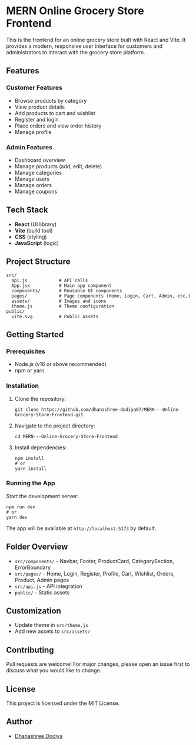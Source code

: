 
# MERN Online Grocery Store Frontend

This is the frontend for an online grocery store built with React and Vite. It provides a modern, responsive user interface for customers and administrators to interact with the grocery store platform.

## Features

### Customer Features
- Browse products by category
- View product details
- Add products to cart and wishlist
- Register and login
- Place orders and view order history
- Manage profile

### Admin Features
- Dashboard overview
- Manage products (add, edit, delete)
- Manage categories
- Manage users
- Manage orders
- Manage coupons

## Tech Stack
- **React** (UI library)
- **Vite** (build tool)
- **CSS** (styling)
- **JavaScript** (logic)

## Project Structure
```
src/
  api.js            # API calls
  App.jsx           # Main app component
  components/       # Reusable UI components
  pages/            # Page components (Home, Login, Cart, Admin, etc.)
  assets/           # Images and icons
  theme.js          # Theme configuration
public/
  vite.svg          # Public assets
```

## Getting Started

### Prerequisites
- Node.js (v16 or above recommended)
- npm or yarn

### Installation
1. Clone the repository:
	```
	git clone https://github.com/dhanashree-dodiya07/MERN---Online-Grocery-Store-Frontend.git
	```
2. Navigate to the project directory:
	```
	cd MERN---Online-Grocery-Store-Frontend
	```
3. Install dependencies:
	```
	npm install
	# or
	yarn install
	```

### Running the App
Start the development server:
```
npm run dev
# or
yarn dev
```
The app will be available at `http://localhost:5173` by default.

## Folder Overview
- `src/components/` - Navbar, Footer, ProductCard, CategorySection, ErrorBoundary
- `src/pages/` - Home, Login, Register, Profile, Cart, Wishlist, Orders, Product, Admin pages
- `src/api.js` - API integration
- `public/` - Static assets

## Customization
- Update theme in `src/theme.js`
- Add new assets to `src/assets/`

## Contributing
Pull requests are welcome! For major changes, please open an issue first to discuss what you would like to change.

## License
This project is licensed under the MIT License.

## Author
- [Dhanashree Dodiya](https://github.com/dhanashree-dodiya07)
